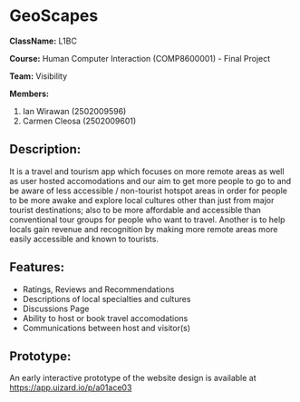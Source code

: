 # GeoScapes

**ClassName:** L1BC

**Course:** Human Computer Interaction (COMP8600001) - Final Project

**Team:** Visibility

**Members:**
  1. Ian Wirawan (2502009596)
  2. Carmen Cleosa (2502009601)

## Description:
It is a travel and tourism app which focuses on more remote areas as well as user hosted accomodations and our aim to get more people to go to and be aware of less accessible / non-tourist hotspot areas in order for people to be more awake and explore local cultures other than just from major tourist destinations; also to be more affordable and accessible than conventional tour groups for people who want to travel. Another is to help locals gain revenue and recognition by making more remote areas more easily accessible and known to tourists.

## Features:
- Ratings, Reviews and Recommendations
- Descriptions of local specialties and cultures
- Discussions Page
- Ability to host or book travel accomodations
- Communications between host and visitor(s)

## Prototype:
An early interactive prototype of the website design is available at https://app.uizard.io/p/a01ace03
